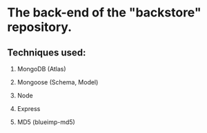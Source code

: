 # The back-end of the "backstore" repository.
## Techniques used:

1. MongoDB (Atlas)

2. Mongoose (Schema, Model)

3. Node

4. Express

5. MD5 (blueimp-md5)
